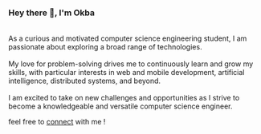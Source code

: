 ### Hey there 👋, I'm Okba
<br>As a curious and motivated computer science
engineering student, I am passionate about
exploring a broad range of technologies.</br>
<br>My love for problem-solving drives me to
continuously learn and grow my skills, with
particular interests in web and mobile
development, artificial intelligence, distributed
systems, and beyond.</br>
<br>I am excited to take on new challenges and opportunities as I strive to
become a knowledgeable and versatile
computer science engineer.</br>

feel free to <a href="https://www.linkedin.com/in/okba-hamdi-3637a0225/">connect</a> with me !

<!--
**OkbaHamdi/OkbaHamdi** is a ✨ _special_ ✨ repository because its `README.md` (this file) appears on your GitHub profile.

Here are some ideas to get you started:

- 🔭 I’m currently working on ...
- 🌱 I’m currently learning ...
- 👯 I’m looking to collaborate on ...
- 🤔 I’m looking for help with ...
- 💬 Ask me about ...
- 📫 How to reach me: ...
- 😄 Pronouns: ...
- ⚡ Fun fact: ...
-->
